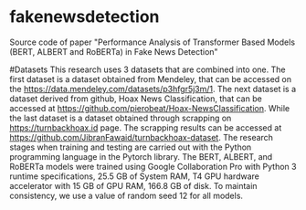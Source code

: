 # fakenewsdetection
Source code of paper "Performance Analysis of Transformer Based Models (BERT, ALBERT and RoBERTa) in Fake News Detection"

#Datasets
This research uses 3 datasets that are combined into one. The first dataset is a dataset obtained from Mendeley, that can be accessed on the https://data.mendeley.com/datasets/p3hfgr5j3m/1. The next dataset is a dataset derived from github, Hoax News Classification, that can be accessed at https://github.com/pierobeat/Hoax-NewsClassification. While the last dataset is a dataset obtained through scrapping on https://turnbackhoax.id page. The scrapping results can be accessed at https://github.com/JibranFawaid/turnbackhoax-dataset.
The research stages when training and testing are carried out with the Python programming language in the Pytorch library. The BERT, ALBERT, and RoBERTa models were trained using Google Collaboration Pro with Python 3 runtime specifications, 25.5 GB of System RAM, T4 GPU hardware accelerator with 15 GB of GPU RAM, 166.8 GB of disk. To maintain consistency, we use a value of random seed 12 for all models.

